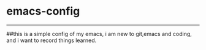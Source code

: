 # emacs-config
---
##this is a simple config of my emacs, i am new to git,emacs and coding, and i want to record things learned.
